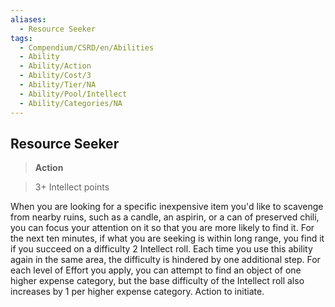 ```yaml
---
aliases:
  - Resource Seeker
tags:
  - Compendium/CSRD/en/Abilities
  - Ability
  - Ability/Action
  - Ability/Cost/3
  - Ability/Tier/NA
  - Ability/Pool/Intellect
  - Ability/Categories/NA
---
```

    
      
## Resource Seeker      
>**Action**      
>3+ Intellect points    
      
When you are looking for a specific inexpensive item you'd like to scavenge from nearby ruins, such as a candle, an aspirin, or a can of preserved chili, you can focus your attention on it so that you are more likely to find it. For the next ten minutes, if what you are seeking is within long range, you find it if you succeed on a difficulty 2 Intellect roll. Each time you use this ability again in the same area, the difficulty is hindered by one additional step. For each level of Effort you apply, you can attempt to find an object of one higher expense category, but the base difficulty of the Intellect roll also increases by 1 per higher expense category. Action to initiate.